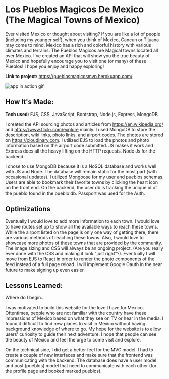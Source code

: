 # Los Pueblos Magicos De Mexico (The Magical Towns of Mexico) 

Ever visited Mexico or thought about visiting? If you are like a lot of people (including my younger self), when you think of Mexico, Cancun or Tijuana may come to mind. Mexico has a rich and colorful history with various climates and terrains. The Pueblos Magicos are Magical towns located all over Mexico. I've created an API that will show you the true beauty of Mexico and hopefully encourage you to visit one (or many) of these Pueblos! I hope you enjoy and happy exploring!

**Link to project:** https://pueblosmagicosmvp.herokuapp.com/

![app in action gif](/public/imgs/Pueblos.gif)

## How It's Made:

**Tech used:** EJS, CSS, JavaScript, Bootstrap, Node.js, Express, MongoDB

I created the API sourcing photos and articles from https://en.wikipedia.org/ and https://www.flickr.com/explore mainly. I used MongoDB to store the description, wiki links, photo links, and airport codes. The photos are stored on https://cloudinary.com. I utilized EJS to load the photos and photo information based on the airport code submitted. JS makes it work and Express does all the heavy lifting on the HTTP requests. Node Js for the backend.

I chose to use MongoDB because it is a NoSQL database and works well with JS and Node. The database will remain static for the most part (with occasional updates). I utilized Mongoose for my user and pueblos schemas. Users are able to bookmark their favorite towns by clicking the heart icon on the front end. On the backend, the user db is tracking the unique id of the pueblo found in the pueblo db. Passport was used for the Auth.



## Optimizations
Eventually I would love to add more information to each town. I would love to have routes set up to show all the available ways to reach these towns. While the airport listed on the page is only one way of getting there, there are various methods of reaching these towns. Also, I would love to showcase more photos of these towns that are provided by the community. The image sizing and CSS will always be an ongoing project. (Are you really ever done with the CSS and making it look "just right"?). Eventually I will move from EJS to React in order to render the photo components of the feed instead of a full page reload. I will implement Google Oauth in the near future to make signing up even easier.



## Lessons Learned:

Where do I begin...

I was motivated to build this website for the love I have for Mexico. Oftentimes, people who are not familiar with the country have these impressions of Mexico based on what they see on TV or hear in the media. I found it difficult to find new places to visit in Mexico without having background knowledge of where to go. My hope for the website is to allow users' curiosity to guide their next adventure. I hope that people can see the beauty of Mexico and feel the urge to come visit and explore.

On the technical side, I did get a better feel for the MVC model. I had to create a couple of new interfaces and make sure that the frontend was communicating with the backend. The database does have a user model and post (pueblos) model that need to communicate with each other (for the profile page and booked marked pueblos).


